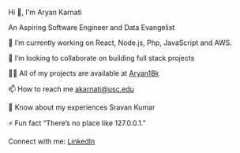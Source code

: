 Hi 👋, I'm Aryan Karnati

An Aspiring Software Engineer and Data Evangelist

🔭 I’m currently working on React, Node.js, Php, JavaScript and AWS.

👯 I’m looking to collaborate on building full stack projects

👨‍💻 All of my projects are available at [Aryan18k][1]

📫 How to reach me akarnati@usc.edu

📄 Know about my experiences Sravan Kumar

⚡ Fun fact “There’s no place like 127.0.0.1.”

Connect with me: [LinkedIn][2]

[1]: https://github.com/Aryan18k/Aryan18k  "Github"
[2]: https://www.linkedin.com/in/aryan-karnati-2a39461aa/ "LinkedIn"

